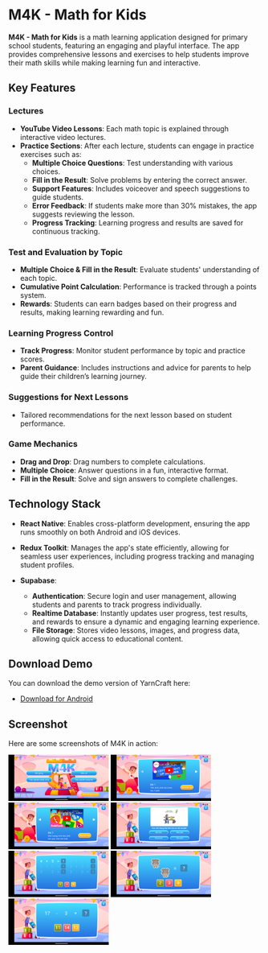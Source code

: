 # **M4K - Math for Kids**

**M4K - Math for Kids** is a math learning application designed for primary school students, featuring an engaging and playful interface. The app provides comprehensive lessons and exercises to help students improve their math skills while making learning fun and interactive.

## Key Features

### Lectures

- **YouTube Video Lessons**: Each math topic is explained through interactive video lectures.
- **Practice Sections**: After each lecture, students can engage in practice exercises such as:
  - **Multiple Choice Questions**: Test understanding with various choices.
  - **Fill in the Result**: Solve problems by entering the correct answer.
  - **Support Features**: Includes voiceover and speech suggestions to guide students.
  - **Error Feedback**: If students make more than 30% mistakes, the app suggests reviewing the lesson.
  - **Progress Tracking**: Learning progress and results are saved for continuous tracking.

### Test and Evaluation by Topic

- **Multiple Choice & Fill in the Result**: Evaluate students' understanding of each topic.
- **Cumulative Point Calculation**: Performance is tracked through a points system.
- **Rewards**: Students can earn badges based on their progress and results, making learning rewarding and fun.

### Learning Progress Control

- **Track Progress**: Monitor student performance by topic and practice scores.
- **Parent Guidance**: Includes instructions and advice for parents to help guide their children’s learning journey.

### Suggestions for Next Lessons

- Tailored recommendations for the next lesson based on student performance.

### Game Mechanics

- **Drag and Drop**: Drag numbers to complete calculations.
- **Multiple Choice**: Answer questions in a fun, interactive format.
- **Fill in the Result**: Solve and sign answers to complete challenges.

## Technology Stack

- **React Native**: Enables cross-platform development, ensuring the app runs smoothly on both Android and iOS devices.
- **Redux Toolkit**: Manages the app's state efficiently, allowing for seamless user experiences, including progress tracking and managing student profiles.

- **Supabase**:
  - **Authentication**: Secure login and user management, allowing students and parents to track progress individually.
  - **Realtime Database**: Instantly updates user progress, test results, and rewards to ensure a dynamic and engaging learning experience.
  - **File Storage**: Stores video lessons, images, and progress data, allowing quick access to educational content.

## Download Demo

You can download the demo version of YarnCraft here:

- [Download for Android](https://drive.google.com/file/d/167b1C2EWyIdoLI-7o6sFA8ogI_XfPV2g/view?usp=sharing)


## Screenshot

Here are some screenshots of M4K in action:
<div>
  <img src="./readme/m4k0.png" width="200"/>
  <img src="./readme/m4k1.png" width="200"/>
  <img src="./readme/m4k2.png" width="200"/>
  <img src="./readme/m4k3.png" width="200"/>
  <img src="./readme/m4k4.png" width="200"/>
  <img src="./readme/m4k5.png" width="200"/>
  <img src="./readme/m4k6.png" width="200"/>
</div>
